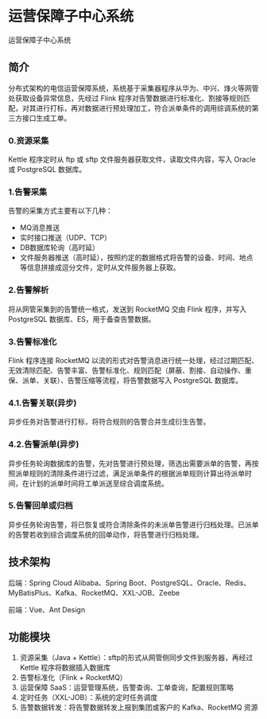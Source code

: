 # 运营保障子中心系统
运营保障子中心系统

## 简介
分布式架构的电信运营保障系统，系统基于采集器程序从华为、中兴、烽火等网管处获取设备异常信息，先经过 Flink 程序对告警数据进行标准化、割接等规则匹配，对其进行打标，再对数据进行预处理加工，符合派单条件的调用综调系统的第三方接口生成工单。

### 0.资源采集
Kettle 程序定时从 ftp 或 sftp 文件服务器获取文件，读取文件内容，写入 Oracle 或 PostgreSQL 数据库。

### 1.告警采集
告警的采集方式主要有以下几种：
- MQ消息推送
- 实时接口推送（UDP、TCP）
- DB数据库轮询（高时延）
- 文件服务器推送（高时延），按照约定的数据格式将告警的设备、时间、地点等信息拼接成逗分文件，定时从文件服务器上获取。

### 2.告警解析
将从网管采集到的告警统一格式，发送到 RocketMQ 交由 Flink 程序，并写入 PostgreSQL 数据库、ES，用于备查告警数据。

### 3.告警标准化
Flink 程序连接 RocketMQ 以流的形式对告警消息进行统一处理，经过过期匹配、无效清除匹配、告警丰富、告警标准化、规则匹配（屏蔽、割接、自动操作、重保、派单、关联）、告警压缩等流程，将告警数据写入 PostgreSQL 数据库。

### 4.1.告警关联(异步)
异步任务对告警进行打标，将符合规则的告警合并生成衍生告警。

### 4.2.告警派单(异步)
异步任务轮询数据库的告警，先对告警进行预处理，筛选出需要派单的告警，再按照派单规则的清除条件进行过滤，满足派单条件的根据派单规则计算出待派单时间，在计划的派单时间将工单派送至综合调度系统。

### 5.告警回单或归档
异步任务轮询告警，将已恢复或符合清除条件的未派单告警进行归档处理。已派单的告警若收到综合调度系统的回单动作，将告警进行归档处理。

## 技术架构
后端：Spring Cloud Alibaba、Spring Boot、PostgreSQL、Oracle、Redis、MyBatisPlus、Kafka、RocketMQ、XXL-JOB、Zeebe

前端：Vue、Ant Design

## 功能模块
1. 资源采集（Java + Kettle）：sftp的形式从网管侧同步文件到服务器，再经过 Kettle 程序将数据插入数据库
2. 告警标准化（Flink + RocketMQ）
3. 运营保障 SaaS：运营管理系统，告警查询、工单查询，配置规则策略
4. 定时任务（XXL-JOB）：系统的定时任务调度
5. 告警数据转发：将告警数据转发上报到集团或客户的 Kafka、RocketMQ 资源
